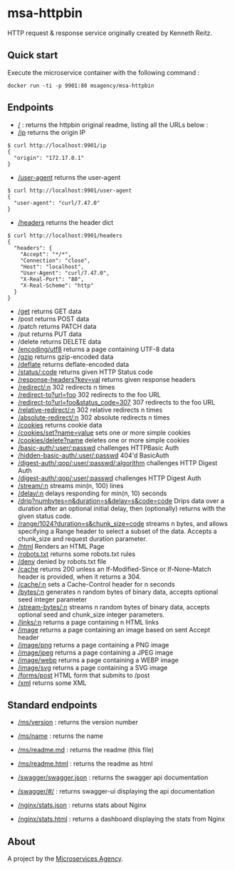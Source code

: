 
# msa-httpbin

HTTP request & response service originally created by Kenneth Reitz.

## Quick start

Execute the microservice container with the following command :

```
docker run -ti -p 9901:80 msagency/msa-httpbin
```

## Endpoints

- [/](/) : returns the httpbin original readme, listing all the URLs below :
- [/ip](/ip) returns the origin IP

```
$ curl http://localhost:9901/ip
{
  "origin": "172.17.0.1"
}
```
- [/user-agent](/user-agent) returns the user-agent

```
$ curl http://localhost:9901/user-agent
{
  "user-agent": "curl/7.47.0"
}
```

- [/headers](/headers) returns the header dict

```
$ curl http://localhost:9901/headers
{
  "headers": {
    "Accept": "*/*",
    "Connection": "close",
    "Host": "localhost",
    "User-Agent": "curl/7.47.0",
    "X-Real-Port": "80",
    "X-Real-Scheme": "http"
  }
}
```

- [/get](/get) returns GET data
- /post returns POST data
- /patch returns PATCH data
- /put returns PUT data
- /delete returns DELETE data
- [/encoding/utf8](/encoding/utf8) returns a page containing UTF-8 data
- [/gzip](/gzip) returns gzip-encoded data
- [/deflate](/deflate) returns deflate-encoded data
- [/status/:code](/status/418) returns given HTTP Status code
- [/response-headers?key=val](/response-headers?Server=httpbin&Content-Type=text%2Fplain%3B+charset%3DUTF-8) returns given response headers
- [/redirect/:n](/redirect/6) 302 redirects n times
- [/redirect-to?url=foo](/redirect-to?url=foo) 302 redirects to the foo URL
- [/redirect-to?url=foo&status_code=307](/redirect-to?url=foo&status_code=307) 307 redirects to the foo URL
- [/relative-redirect/:n](/relative-redirect/6) 302 relative redirects n times
- [/absolute-redirect/:n](/absolute-redirect/6) 302 absolute redirects n times
- [/cookies](/cookies) returns cookie data
- [/cookies/set?name=value](/cookies/set?k1=v1&k2=v2) sets one or more simple cookies
- [/cookies/delete?name](/cookies/delete?k1=&k2=) deletes one or more simple cookies
- [/basic-auth/:user/:passwd](/basic-auth/user/passwd) challenges HTTPBasic Auth
- [/hidden-basic-auth/:user/:passwd](/hidden-basic-auth/user/passwd) 404'd BasicAuth
- [/digest-auth/:qop/:user/:passwd/:algorithm](/digest-auth/auth/user/passwd/MD5) challenges HTTP Digest Auth
- [/digest-auth/:qop/:user/:passwd](/digest-auth/auth/user/passwd/MD5) challenges HTTP Digest Auth
- [/stream/:n](/stream/20) streams min(n, 100) lines
- [/delay/:n](/delay/3) delays responding for min(n, 10) seconds
- [/drip?numbytes=n&duration=s&delay=s&code=code](/drip?duration=5&code=200&numbytes=5) Drips data over a duration after an optional initial delay, then (optionally) returns with the given status code.
- [/range/1024?duration=s&chunk_size=code](/range/1024) streams n bytes, and allows specifying a Range header to select a subset of the data. Accepts a chunk_size and request duration parameter.
- [/html](/html) Renders an HTML Page
- [/robots.txt](/robots.txt) returns some robots.txt rules
- [/deny](/deny) denied by robots.txt file
- [/cache](/cache) returns 200 unless an If-Modified-Since or If-None-Match header is provided, when it returns a 304.
- [/cache/:n](/cache/60) sets a Cache-Control header for n seconds
- [/bytes/:n](/bytes/1024) generates n random bytes of binary data, accepts optional seed integer parameter
- [/stream-bytes/:n](/stream-bytes/1024) streams n random bytes of binary data, accepts optional seed and chunk_size integer parameters.
- [/links/:n](/links/10) returns a page containing n HTML links
- [/image](/image) returns a page containing an image based on sent Accept header
- [/image/png](/image/png) returns a page containing a PNG image
- [/image/jpeg](/image/jpeg) returns a page containing a JPEG image
- [/image/webp](/image/webp) returns a page containing a WEBP image
- [/image/svg](/image/svg) returns a page containing a SVG image
- [/forms/post](/forms/post) HTML form that submits to /post
- [/xml](/xml) returns some XML


## Standard endpoints

- [/ms/version](/ms/version) : returns the version number

- [/ms/name](/ms/name) : returns the name

- [/ms/readme.md](/ms/readme.md) : returns the readme (this file)

- [/ms/readme.html](/ms/readme.html) : returns the readme as html

- [/swagger/swagger.json](/swagger/swagger.json) : returns the swagger api documentation

- [/swagger/#/](/swagger/#/) : returns swagger-ui displaying the api documentation

- [/nginx/stats.json](/nginx/stats.json) : returns stats about Nginx

- [/nginx/stats.html](/nginx/stats.html) : returns a dashboard displaying the stats from Nginx


## About

A project by the [Microservices Agency](https://microservices.agency).
